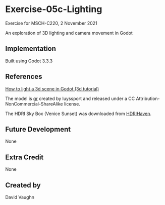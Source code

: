 # Exercise-05c-Lighting
Exercise for MSCH-C220, 2 November 2021

An exploration of 3D lighting and camera movement in Godot

## Implementation
Built using Godot 3.3.3

## References
[How to light a 3d scene in Godot (3d tutorial)](https://www.youtube.com/watch?v=iamttSmxA2I)

The model is [gr](https://sketchfab.com/3d-models/gr-5df64141235040749103749123e43010) created by luyssport and released under a CC Attribution-NonCommercial-ShareAlike license.

The HDRI Sky Box (Venice Sunset) was downloaded from [HDRIHaven](https://hdrihaven.com/hdri/?h=venice_sunset).

## Future Development
None

## Extra Credit
None

## Created by 
David Vaughn
